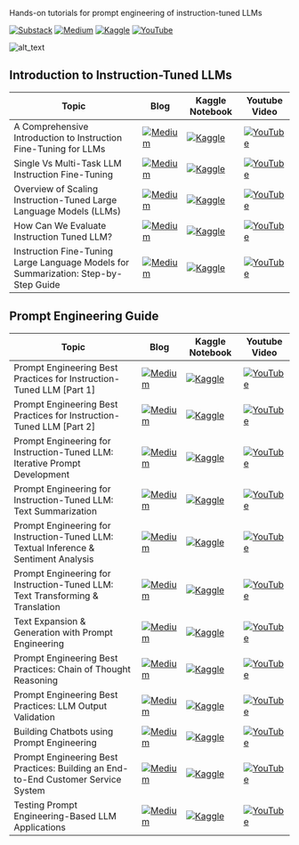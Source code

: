 Hands-on tutorials for prompt engineering of instruction-tuned LLMs

[![Substack](https://img.shields.io/badge/Substack-%23006f5c.svg?style=for-the-badge&logo=substack&logoColor=FF6719)](https://youssefh.substack.com/)
[![Medium](https://img.shields.io/badge/Medium-12100E?style=for-the-badge&logo=medium&logoColor=white)](https://medium.com/@yousefhosni)
[![Kaggle](https://img.shields.io/badge/Kaggle-035a7d?style=for-the-badge&logo=kaggle&logoColor=white)](https://www.kaggle.com/youssef19)
[![YouTube](https://img.shields.io/badge/YouTube-%23FF0000.svg?style=for-the-badge&logo=YouTube&logoColor=white)](https://www.youtube.com/channel/UCeEcSgRzYFuVt-2Yk1ULdhQ)


![alt_text](https://github.com/youssefHosni/Prompt-Engineering-for-Instruction-Tuned-LLM/blob/main/propmt%20engineering.png)


## Introduction to Instruction-Tuned LLMs ##
|Topic |Blog|Kaggle Notebook| Youtube Video |
|-----|--------|----------|----------|
|A Comprehensive Introduction to Instruction Fine-Tuning for LLMs |[![Medium](https://img.shields.io/badge/Medium-12100E?style=for-the-badge&logo=medium&logoColor=white)](https://medium.com/towards-artificial-intelligence/a-comprehensive-introduction-to-instruction-fine-tuning-for-llms-c9d66e4bae08?sk=a8b52bbbcec3f0079a6db158434269a2) | [![Kaggle](https://img.shields.io/badge/Kaggle-035a7d?style=for-the-badge&logo=kaggle&logoColor=white)]()| [![YouTube](https://img.shields.io/badge/YouTube-%23FF0000.svg?style=for-the-badge&logo=YouTube&logoColor=white)]() |
|Single Vs Multi-Task LLM Instruction Fine-Tuning |[![Medium](https://img.shields.io/badge/Medium-12100E?style=for-the-badge&logo=medium&logoColor=white)](https://medium.com/towards-artificial-intelligence/single-vs-multi-task-llm-instruction-fine-tuning-2d75c4d235c7?sk=63e298c086015ac00ac37ac1c9bbc2a5) | [![Kaggle](https://img.shields.io/badge/Kaggle-035a7d?style=for-the-badge&logo=kaggle&logoColor=white)]()| [![YouTube](https://img.shields.io/badge/YouTube-%23FF0000.svg?style=for-the-badge&logo=YouTube&logoColor=white)]() |
|Overview of Scaling Instruction-Tuned Large Language Models (LLMs) |[![Medium](https://img.shields.io/badge/Medium-12100E?style=for-the-badge&logo=medium&logoColor=white)](https://medium.com/gitconnected/overview-of-scaling-instruction-tuned-large-language-models-llms-9a7c237efe15?sk=415cd60fb2fb411fce813265387b5a37) | [![Kaggle](https://img.shields.io/badge/Kaggle-035a7d?style=for-the-badge&logo=kaggle&logoColor=white)]()| [![YouTube](https://img.shields.io/badge/YouTube-%23FF0000.svg?style=for-the-badge&logo=YouTube&logoColor=white)]() |
|How Can We Evaluate Instruction Tuned LLM? |[![Medium](https://img.shields.io/badge/Medium-12100E?style=for-the-badge&logo=medium&logoColor=white)]() | [![Kaggle](https://img.shields.io/badge/Kaggle-035a7d?style=for-the-badge&logo=kaggle&logoColor=white)]()| [![YouTube](https://img.shields.io/badge/YouTube-%23FF0000.svg?style=for-the-badge&logo=YouTube&logoColor=white)]() |
|Instruction Fine-Tuning Large Language Models for Summarization: Step-by-Step Guide|[![Medium](https://img.shields.io/badge/Medium-12100E?style=for-the-badge&logo=medium&logoColor=white)](https://medium.com/towards-artificial-intelligence/instruction-fine-tuning-large-language-models-for-summarization-step-by-step-guide-bb1e13a2f9cb?sk=edfd12cd43006dcbd2db906c6c44c5b1) | [![Kaggle](https://img.shields.io/badge/Kaggle-035a7d?style=for-the-badge&logo=kaggle&logoColor=white)]()| [![YouTube](https://img.shields.io/badge/YouTube-%23FF0000.svg?style=for-the-badge&logo=YouTube&logoColor=white)]() |


## Prompt Engineering Guide ##
|Topic |Blog|Kaggle Notebook| Youtube Video |
|-----|--------|----------|----------|
|Prompt Engineering Best Practices for Instruction-Tuned LLM [Part 1] |[![Medium](https://img.shields.io/badge/Medium-12100E?style=for-the-badge&logo=medium&logoColor=white)](https://medium.com/towards-artificial-intelligence/instruction-fine-tuning-large-language-models-for-summarization-step-by-step-guide-bb1e13a2f9cb?sk=edfd12cd43006dcbd2db906c6c44c5b1) | [![Kaggle](https://img.shields.io/badge/Kaggle-035a7d?style=for-the-badge&logo=kaggle&logoColor=white)](https://www.kaggle.com/code/youssef19/prompt-engineering-best-practices)| [![YouTube](https://img.shields.io/badge/YouTube-%23FF0000.svg?style=for-the-badge&logo=YouTube&logoColor=white)](https://youtu.be/MWTo340tR7w?si=omHiKIF9-lPrjt7T) |
|Prompt Engineering Best Practices for Instruction-Tuned LLM [Part 2] |[![Medium](https://img.shields.io/badge/Medium-12100E?style=for-the-badge&logo=medium&logoColor=white)](https://medium.com/towards-artificial-intelligence/prompt-engineering-best-practices-for-instruction-tuned-llm-part-2-33bb2a529a50?sk=68400826bcee089c3ba53d8bdfed7ce7) | [![Kaggle](https://img.shields.io/badge/Kaggle-035a7d?style=for-the-badge&logo=kaggle&logoColor=white)](https://www.kaggle.com/code/youssef19/prompt-engineering-best-practices)| [![YouTube](https://img.shields.io/badge/YouTube-%23FF0000.svg?style=for-the-badge&logo=YouTube&logoColor=white)](https://youtu.be/MWTo340tR7w?si=omHiKIF9-lPrjt7T) |
|Prompt Engineering for Instruction-Tuned LLM: Iterative Prompt Development |[![Medium](https://img.shields.io/badge/Medium-12100E?style=for-the-badge&logo=medium&logoColor=white)](https://medium.com/towards-artificial-intelligence/prompt-engineering-best-practices-iterative-prompt-development-22759b309919?sk=04d80ebff71fa30e0461634b18632aec) | [![Kaggle](https://img.shields.io/badge/Kaggle-035a7d?style=for-the-badge&logo=kaggle&logoColor=white)](https://www.kaggle.com/code/youssef19/iterative-prompt-development)| [![YouTube](https://img.shields.io/badge/YouTube-%23FF0000.svg?style=for-the-badge&logo=YouTube&logoColor=white)](https://youtu.be/ijdf3sGqbcE?si=w5788goF0_BY6byi) |
|Prompt Engineering for Instruction-Tuned LLM: Text Summarization |[![Medium](https://img.shields.io/badge/Medium-12100E?style=for-the-badge&logo=medium&logoColor=white)](https://medium.com/towards-artificial-intelligence/prompt-engineering-best-practices-text-summarization-information-retrieval-bb5abbfcf618?sk=f144d924c72d0612589a783edfdc9fcb) | [![Kaggle](https://img.shields.io/badge/Kaggle-035a7d?style=for-the-badge&logo=kaggle&logoColor=white)](https://www.kaggle.com/youssef19/text-summaization-information-retrieval)| [![YouTube](https://img.shields.io/badge/YouTube-%23FF0000.svg?style=for-the-badge&logo=YouTube&logoColor=white)](https://youtu.be/yU9U2aH9NPY?si=fnZN39QU4R3u5_yg) |
|Prompt Engineering for Instruction-Tuned LLM: Textual Inference & Sentiment Analysis |[![Medium](https://img.shields.io/badge/Medium-12100E?style=for-the-badge&logo=medium&logoColor=white)](https://open.substack.com/pub/youssefh/p/prompt-engineering-for-instruction-bca?r=1sqbmi&utm_campaign=post&utm_medium=web) | [![Kaggle](https://img.shields.io/badge/Kaggle-035a7d?style=for-the-badge&logo=kaggle&logoColor=white)](https://www.kaggle.com/code/youssef19/textual-inference-sentiment-analysis/notebook)| [![YouTube](https://img.shields.io/badge/YouTube-%23FF0000.svg?style=for-the-badge&logo=YouTube&logoColor=white)](https://youtu.be/yBNYZP5PQSg?si=0TwBaecHAvbYwAuU) |
|Prompt Engineering for Instruction-Tuned LLM: Text Transforming & Translation |[![Medium](https://img.shields.io/badge/Medium-12100E?style=for-the-badge&logo=medium&logoColor=white)](https://medium.com/towards-artificial-intelligence/prompt-engineering-best-practices-text-transforming-translation-d60858f86b85?sk=d27b7cfa4782246898ab81257fdf9d56) | [![Kaggle](https://img.shields.io/badge/Kaggle-035a7d?style=for-the-badge&logo=kaggle&logoColor=white)](https://www.kaggle.com/code/youssef19/text-transformation-translation)| [![YouTube](https://img.shields.io/badge/YouTube-%23FF0000.svg?style=for-the-badge&logo=YouTube&logoColor=white)](https://youtu.be/tIPR5XAyJ1I?si=WPVra-sXq0YUTIrD) |
|Text Expansion & Generation with Prompt Engineering |[![Medium](https://img.shields.io/badge/Medium-12100E?style=for-the-badge&logo=medium&logoColor=white)](https://medium.com/towards-artificial-intelligence/prompt-engineering-best-practices-text-expansion-80c1b75b3c48?sk=262b9b289fa44692a019dbaedc62d9a4) | [![Kaggle](https://img.shields.io/badge/Kaggle-035a7d?style=for-the-badge&logo=kaggle&logoColor=white)](https://www.kaggle.com/code/youssef19/prompt-engineering-best-practices-text-expansion)| [![YouTube](https://img.shields.io/badge/YouTube-%23FF0000.svg?style=for-the-badge&logo=YouTube&logoColor=white)](https://youtu.be/lGd6tUQZtkA?si=zBnC8Be77WZU4DyC) |
|Prompt Engineering Best Practices: Chain of Thought Reasoning |[![Medium](https://img.shields.io/badge/Medium-12100E?style=for-the-badge&logo=medium&logoColor=white)](https://medium.com/towards-artificial-intelligence/prompt-engineering-best-practices-chain-of-thought-reasoning-19075e1ebb48?sk=e080ccbcc93dc59fd34c1cc67d2058ab) | [![Kaggle](https://img.shields.io/badge/Kaggle-035a7d?style=for-the-badge&logo=kaggle&logoColor=white)](https://www.kaggle.com/code/youssef19/chain-of-thought-reasoning)| [![YouTube](https://img.shields.io/badge/YouTube-%23FF0000.svg?style=for-the-badge&logo=YouTube&logoColor=white)](https://youtu.be/wv94hSAhC9o?si=JEfKSnNLO8TLg87Z) |
|Prompt Engineering Best Practices: LLM Output Validation |[![Medium](https://img.shields.io/badge/Medium-12100E?style=for-the-badge&logo=medium&logoColor=white)](https://medium.com/towards-artificial-intelligence/prompt-engineering-best-practices-llm-output-validation-evaluation-61f8cc508b52?sk=5b98dfc91b6febfbb61ee4c48bf57bec) | [![Kaggle](https://img.shields.io/badge/Kaggle-035a7d?style=for-the-badge&logo=kaggle&logoColor=white)](https://www.kaggle.com/code/youssef19/llm-output-validation-evaluation)| [![YouTube](https://img.shields.io/badge/YouTube-%23FF0000.svg?style=for-the-badge&logo=YouTube&logoColor=white)](https://youtu.be/mh5v6pFqAfs?si=MwgBjHaqxSh4jpg4) |
|Building Chatbots using Prompt Engineering |[![Medium](https://img.shields.io/badge/Medium-12100E?style=for-the-badge&logo=medium&logoColor=white)](https://medium.com/towards-artificial-intelligence/prompt-engineering-best-practices-building-chatbots-a430b239f1cc?sk=7f22c6b162b9f44eba4f72469d3ed61f) | [![Kaggle](https://img.shields.io/badge/Kaggle-035a7d?style=for-the-badge&logo=kaggle&logoColor=white)](https://www.kaggle.com/code/youssef19/building-chatbot-with-prompt-engineering)| [![YouTube](https://img.shields.io/badge/YouTube-%23FF0000.svg?style=for-the-badge&logo=YouTube&logoColor=white)](https://youtu.be/ar7Sn5uvcLo?si=4V5xy-0_JyWB9GYY) |
|Prompt Engineering Best Practices: Building an End-to-End Customer Service System |[![Medium](https://img.shields.io/badge/Medium-12100E?style=for-the-badge&logo=medium&logoColor=white)](https://medium.com/towards-artificial-intelligence/prompt-engineering-best-practices-building-an-end-to-end-customer-service-system-d79bb340c2bf?sk=2806206ef8ebca922a626b0778df8fae) | [![Kaggle](https://img.shields.io/badge/Kaggle-035a7d?style=for-the-badge&logo=kaggle&logoColor=white)](https://www.kaggle.com/code/youssef19/end-to-end-customer-service-system-with-prompt)| [![YouTube](https://img.shields.io/badge/YouTube-%23FF0000.svg?style=for-the-badge&logo=YouTube&logoColor=white)](https://youtu.be/cu5eJwD7yDw?si=2cRu0LvW4jFmi_2M) |
|Testing Prompt Engineering-Based LLM Applications |[![Medium](https://img.shields.io/badge/Medium-12100E?style=for-the-badge&logo=medium&logoColor=white)](https://medium.com/towards-artificial-intelligence/testing-prompt-engineering-based-llm-applications-31279d45e0eb?sk=3b92907977b88f1ed62fc38059056c9c) | [![Kaggle](https://img.shields.io/badge/Kaggle-035a7d?style=for-the-badge&logo=kaggle&logoColor=white)](https://www.kaggle.com/code/youssef19/testing-prompt-engineering-based-llm-applications)| [![YouTube](https://img.shields.io/badge/YouTube-%23FF0000.svg?style=for-the-badge&logo=YouTube&logoColor=white)](https://youtu.be/QQyk5UR1R_E?si=nHwLCrc6wimdmVM6) |




